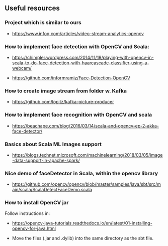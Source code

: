 ## Useful resources

### Project which is similar to ours
- https://www.infoq.com/articles/video-stream-analytics-opencv


### How to implement face detection with OpenCV and Scala:
- https://chimpler.wordpress.com/2014/11/18/playing-with-opencv-in-scala-to-do-face-detection-with-haarcascade-classifier-using-a-webcam/

- https://github.com/informramiz/Face-Detection-OpenCV

### How to create image stream from folder w. Kafka

- https://github.com/lopitz/kafka-picture-producer

### How to implement face recognition with OpenCV and scala
- https://beachape.com/blog/2016/03/14/scala-and-opencv-ep-2-akka-face-detector/

### Basics about Scala ML Images support
- https://blogs.technet.microsoft.com/machinelearning/2018/03/05/image-data-support-in-apache-spark/


### Nice demo of faceDetector in Scala, within the opencv library
- https://github.com/opencv/opencv/blob/master/samples/java/sbt/src/main/scala/ScalaDetectFaceDemo.scala


### How to install OpenCV jar
Follow instructions in:
- https://opencv-java-tutorials.readthedocs.io/en/latest/01-installing-opencv-for-java.html

- Move the files (.jar and .dylib) into the same directory as the sbt file. 